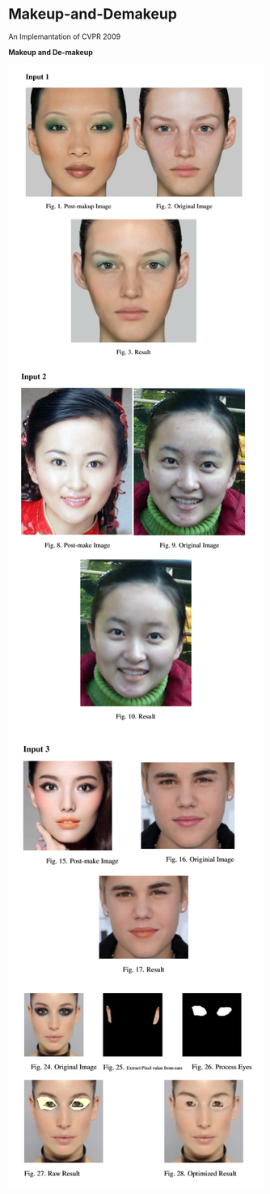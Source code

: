 # Makeup-and-Demakeup
An Implemantation of  CVPR 2009

**Makeup and De-makeup**

<img src="makeup_results/input1.png" align="left" />

<img src="makeup_results/input2.png" align="left" />

<img src="makeup_results/input3.png" align="left" />

<img src="makeup_results/input4.png" align="left" />

